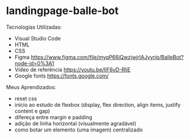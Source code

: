 # landingpage-balle-bot
 
Tecnologias Utilizadas:
- Visual Studio Code
- HTML
- CSS
- Figma https://www.figma.com/file/myqP66iQwzjwjrIAJyyrip/BalleBot?node-id=0%3A1
- Vídeo de referência https://youtu.be/llF6vD-RljE
- Google fonts https://fonts.google.com/

Meus Aprendizados:
- reset css
- início ao estudo de flexbox (display, flex direction, align items, justify content e gap)
- difereça entre margin e padding
- adição de linha horizontal (visualmente agradável)
- como botar um elemento (uma imagem) centralizado